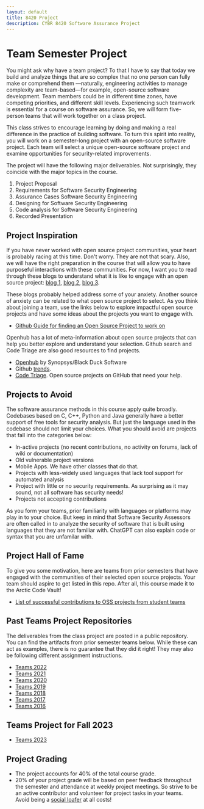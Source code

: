 ```yaml
---
layout: default
title: 8420 Project
description: CYBR 8420 Software Assurance Project
---
```


# Team Semester Project

You might ask why have a team project? To that I have to say that today we build and analyze things that are so complex that no one person can fully make or comprehend them —naturally, engineering activities to manage complexity are team-based—for example, open-source software development. Team members could be in different time zones, have competing priorities, and different skill levels. Experiencing such teamwork is essential for a course on software assurance. So, we will form five-person teams that will work together on a class project.

This class strives to encourage learning by doing and making a real difference in the practice of building software. To turn this spirit into reality, you will work on a semester-long project with an open-source software project. Each team will select a unique open-source software project and examine opportunities for security-related improvements.

The project will have the following major deliverables. Not surprisingly, they coincide with the major topics in the course.

1. Project Proposal
1. Requirements for Software Security Engineering
1. Assurance Cases Software Security Engineering
1. Designing for Software Security Engineering
1. Code analysis for Software Security Engineering
1. Recorded Presentation

## Project Inspiration
If you have never worked with open source project communities, your heart is probably racing at this time. Don't worry. They are not that scary. Also, we will have the right preparation in the course that will allow you to have purposeful interactions with these communities. For now, I want you to read through these blogs to understand what it is like to engage with an open source project: [blog 1](https://opensource.guide/how-to-contribute), [blog 2](http://blog.teamtreehouse.com/getting-involved-open-source-projects), [blog 3](http://www.firsttimersonly.com).

These blogs probably helped address some of your anxiety. Another source of anxiety can be related to what open source project to select. As you think about joining a team, use the links below to explore impactful open source projects and have some ideas about the projects you want to engage with.

* [Github Guide for finding an Open Source Project to work on](https://help.github.com/articles/where-can-i-find-open-source-projects-to-work-on/)  

Openhub has a lot of meta-information about open source projects that can help you better explore and understand your selection. Github search and Code Triage are also good resources to find projects.

* [Openhub](https://www.openhub.net) by Synopsys/Black Duck Software
* Github [trends](https://github.com/trending).
* [Code Triage](https://www.codetriage.com). Open source projects on GitHub that need your help.

## Projects to **Avoid**
The software assurance methods in this course apply quite broadly. Codebases based on C, C++, Python and Java generally have a better support of free tools for security analysis. But just the language used in the codebase should not limit your choices. What you should avoid are projects that fall into the categories below:
* In-active projects (no recent contributions, no activity on forums, lack of wiki or documentation)
* Old vulnerable project versions
* Mobile Apps. We have other classes that do that.
* Projects with less-widely used languages that lack tool support for automated analysis
* Project with little or no security requirements. As surprising as it may sound, not all software has security needs!
* Projects not accepting contributions

As you form your teams, prior familiarity with languages or platforms may play in to your choice. But keep in mind that Software Security Assessors are often called in to analyze the security of software that is built using languages that they are not familiar with. ChatGPT can also explain code or syntax that you are unfamilar with.

## Project Hall of Fame
To give you some motivation, here are teams from prior semesters that have engaged with the communities of their selected open source projects. Your team should aspire to get listed in this repo. After all, this course made it to the Arctic Code Vault!
* [List of successful contributions to OSS projects from student teams](https://robinagandhi.github.io/swa/pages/halloffame.html)  

## Past Teams Project Repositories
The deliverables from the class project are posted in a public repository. You can find the artifacts from prior semester teams below. While these can act as examples, there is no guarantee that they did it right! They may also be following different assignment instructions.

* [Teams 2022](https://robinagandhi.github.io/swa/slides/teams-2022/teams.html)
* [Teams 2021](https://robinagandhi.github.io/swa/slides/teams-2021/teams.html)
* [Teams 2020](https://robinagandhi.github.io/swa/slides/teams-2020/teams.html)
* [Teams 2019](https://robinagandhi.github.io/swa/slides/teams-2019/teams.html)
* [Teams 2018](https://robinagandhi.github.io/swa/slides/teams-2018/teams.html)
* [Teams 2017](https://robinagandhi.github.io/swa/slides/teams-2017/teams.html)
* [Teams 2016](https://robinagandhi.github.io/swa/slides/teams-2016/teams.html)

## Teams Project for Fall 2023

* [Teams 2023](https://robinagandhi.github.io/swa/slides/teams-2023/teams.html)

## Project Grading
* The project accounts for 40% of the total course grade.
* 20% of your project grade will be based on peer feedback throughout the semester and attendance at weekly project meetings. So strive to be an active contributor and volunteer for project tasks in your teams. Avoid being a [social loafer](https://www.verywellmind.com/what-is-social-loafing-2795883) at all costs!